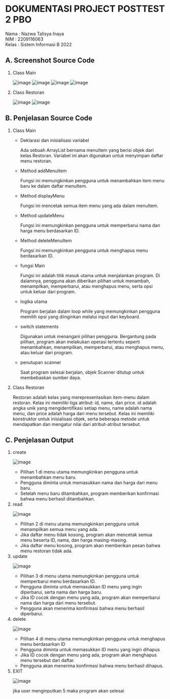 <h1>DOKUMENTASI PROJECT POSTTEST 2 PBO</h1>

<P>Nama : Nazwa Talisya Inaya <br>NIM : 2209116063 <br>Kelas : Sistem Informasi B 2022</P>

<h2>A. Screenshot Source Code</h2>

<ol>
  <li>Class Main</li>
  
  ![image](https://github.com/NazwaTalisya/pbo-post-test-2/assets/127506716/fa49a9e1-ba8a-48a6-afd0-c26f50ff0f90)
  ![image](https://github.com/NazwaTalisya/pbo-post-test-2/assets/127506716/0ba46069-fa48-4e71-85f1-04ea1a9df7ed)
  ![image](https://github.com/NazwaTalisya/pbo-post-test-2/assets/127506716/a26b732d-b6fb-4675-87e0-a9f9e1be2c50)
  ![image](https://github.com/NazwaTalisya/pbo-post-test-2/assets/127506716/6c6cbc79-309b-4370-8860-b04df42d9c0b)

  <li>Class Restoran</li>
  
  ![image](https://github.com/NazwaTalisya/pbo-post-test-2/assets/127506716/792e3f51-3292-41c8-bef0-7eb3440c998f)
  ![image](https://github.com/NazwaTalisya/pbo-post-test-2/assets/127506716/b498b615-23c7-4a3c-87fb-7f1dbf027d1d)

</ol>

<h2>B. Penjelasan Source Code</h2>
<ol>
  <li>Class Main</li>
  <ul>
    <li>Deklarasi dan inisialisasi variabel</li>
    <p>Ada sebuah ArrayList bernama menuItem yang berisi objek dari kelas Restoran. Variabel ini akan digunakan untuk menyimpan daftar menu restoran.</p>
    <li>Method addMenuItem</li>
    <p>Fungsi ini memungkinkan pengguna untuk menambahkan item menu baru ke dalam daftar menuItem.</p>
    <li>Method displayMenu</li>
    <p>Fungsi ini mencetak semua item menu yang ada dalam menuItem.</p>
    <li>Method updateMenu</li>
    <p>Fungsi ini memungkinkan pengguna untuk memperbarui nama dan harga menu berdasarkan ID.</p>
    <li>Method deleteMenuItem</li>
    <p>Fungsi ini memungkinkan pengguna untuk menghapus menu berdasarkan ID.</p>
    <li>fungsi Main</li>
    <p>Fungsi ini adalah titik masuk utama untuk menjalankan program. Di dalamnya, pengguna akan diberikan pilihan untuk menambah, menampilkan, memperbarui, atau menghapus menu, serta opsi untuk keluar dari program.</p>
    <li>logika utama</li>
    <p>Program berjalan dalam loop while yang memungkinkan pengguna memilih opsi yang diinginkan melalui input dari keyboard.</p>
    <li>switch statements</li>
    <p>Digunakan untuk menangani pilihan pengguna. Bergantung pada pilihan, program akan melakukan operasi tertentu seperti menambahkan, menampilkan, memperbarui, atau menghapus menu, atau keluar dari program.</p>
    <li>penutupan scanner</li>
    <p>Saat program selesai berjalan, objek Scanner ditutup untuk membebaskan sumber daya.</p>
  </ul>
  <li>Class Restoran</li>
  <p>Restoran adalah kelas yang merepresentasikan item-menu dalam restoran. Kelas ini memiliki tiga atribut: id, name, dan price. id adalah angka unik yang mengidentifikasi setiap menu, name adalah nama menu, dan price adalah harga dari menu tersebut. Kelas ini memiliki konstruktor untuk inisialisasi objek, serta beberapa metode untuk mendapatkan dan mengatur nilai dari atribut-atribut tersebut.</p>
</ol>

<h2>C. Penjelasan Output</h2>
<ol>
  <li>create</li>

  ![image](https://github.com/NazwaTalisya/pbo-post-test-2/assets/127506716/d81ef3b6-8af0-4a6b-9d90-93fb6151c79f)
   <ul>
    <li>Pilihan 1 di menu utama memungkinkan pengguna untuk menambahkan menu baru.</li>
    <li>Pengguna diminta untuk memasukkan nama dan harga dari menu baru.</li>
    <li>Setelah menu baru ditambahkan, program memberikan konfirmasi bahwa menu berhasil ditambahkan.</li>
  </ul>

  <li>read</li>

  ![image](https://github.com/NazwaTalisya/pbo-post-test-2/assets/127506716/6b12a3c7-46d0-48c3-86bf-6b7ac257ccb6)
   <ul>
    <li>Pilihan 2 di menu utama memungkinkan pengguna untuk menampilkan semua menu yang ada.</li>
    <li>Jika daftar menu tidak kosong, program akan mencetak semua menu beserta ID, nama, dan harga masing-masing.</li>
    <li>Jika daftar menu kosong, program akan memberikan pesan bahwa menu restoran tidak ada.</li>
  </ul>

  <li>update</li>

  ![image](https://github.com/NazwaTalisya/pbo-post-test-2/assets/127506716/4b09aa43-f791-4586-b7c0-e9328f5f1083)
  <ul>
    <li>Pilihan 3 di menu utama memungkinkan pengguna untuk memperbarui menu berdasarkan ID.</li>
    <li>Pengguna diminta untuk memasukkan ID menu yang ingin diperbarui, serta nama dan harga baru.</li>
    <li>Jika ID cocok dengan menu yang ada, program akan memperbarui nama dan harga dari menu tersebut.</li>
    <li>Pengguna akan menerima konfirmasi bahwa menu berhasil diperbarui.</li>
  </ul>
 

  <li>delete</li>

  ![image](https://github.com/NazwaTalisya/pbo-post-test-2/assets/127506716/f079c5e7-4509-423a-b92a-63d3b9eff0b0)
  <ul>
    <li>Pilihan 4 di menu utama memungkinkan pengguna untuk menghapus menu berdasarkan ID</li>
    <li>Pengguna diminta untuk memasukkan ID menu yang ingin dihapus</li>
    <li>Jika ID cocok dengan menu yang ada, program akan menghapus menu tersebut dari daftar.</li>
    <li>Pengguna akan menerima konfirmasi bahwa menu berhasil dihapus.</li>
  </ul>

  <li>EXIT</li>

  ![image](https://github.com/NazwaTalisya/pbo-post-test-2/assets/127506716/55a1c63f-3935-4f32-8418-6b099ec32f95)
  <p>jika user menginputkan 5 maka program akan selesai</p>

</ol>
